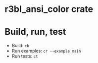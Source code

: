 # r3bl_ansi_color crate

# Build, run, test

- Build: `cb`
- Run examples: `cr --example main`
- Run tests: `ct`
